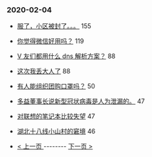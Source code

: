 ### 2020-02-04 
- [服了，小区被封了。。。](https://www.v2ex.com/t/641971) 155
- [你觉得微信好用吗？](https://www.v2ex.com/t/642056) 119
- [V 友们都用什么 dns 解析方案？](https://www.v2ex.com/t/641962) 88
- [这次我丢大人了](https://www.v2ex.com/t/642046) 88
- [有人能组织团购口罩吗？](https://www.v2ex.com/t/642027) 50
- [多益董事长说新型冠状病毒是人为泄漏的。](https://www.v2ex.com/t/642123) 47
- [对联想的笔记本比较失望](https://www.v2ex.com/t/642036) 47
- [湖北十八线小山村的窘境](https://www.v2ex.com/t/641993) 46 

- [ < 上一页 ](https://github.com/able8/v2ex-hot-record/blob/master/2020-02-03.md) -------- [ 下一页 > ](https://github.com/able8/v2ex-hot-record/blob/master/2020-02-05.md)